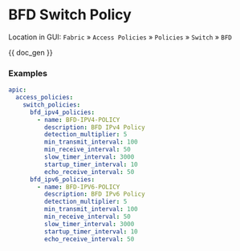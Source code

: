 # BFD Switch Policy

Location in GUI:
`Fabric` » `Access Policies` » `Policies` » `Switch` » `BFD`


{{ doc_gen }}

### Examples

```yaml
apic:
  access_policies:
    switch_policies:
      bfd_ipv4_policies:
        - name: BFD-IPV4-POLICY
          description: BFD IPv4 Policy
          detection_multiplier: 5
          min_transmit_interval: 100
          min_receive_interval: 50
          slow_timer_interval: 3000
          startup_timer_interval: 10
          echo_receive_interval: 50
      bfd_ipv6_policies:
        - name: BFD-IPV6-POLICY
          description: BFD IPv6 Policy
          detection_multiplier: 5
          min_transmit_interval: 100
          min_receive_interval: 50
          slow_timer_interval: 3000
          startup_timer_interval: 10
          echo_receive_interval: 50
```
